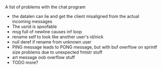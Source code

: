 
A list of problems with the chat program
- the datalen can lie and get the client misaligned from the actual incoming messages
- The usrid is spoofable
- msg full of newline causes inf loop
- rename self to look like another user's id/nick
- null deref if rename from unknown user
- PING message leads to PONG message, but with buf overflow on sprintf size problems due to unexpected fmtstr stuff
- art message oob overflow stuff
- TODO more?